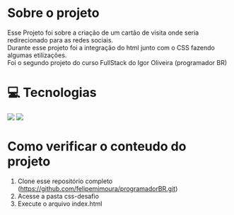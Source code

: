 # Sobre o projeto
Esse Projeto foi sobre a criação de um cartão de visita onde seria redirecionado para as redes sociais. <br>
Durante esse projeto foi a integração do html junto com o CSS fazendo algumas etilizações. <br>
Foi o segundo projeto do curso FullStack do Igor Oliveira (programador BR)

# :computer: Tecnologias
 <img src="https://img.icons8.com/color/48/000000/html-5.png"/> <img src="https://img.icons8.com/color/48/000000/css3.png"/>


 # Como verificar o conteudo do projeto
 1. Clone esse repositório completo (https://github.com/felipemimoura/programadorBR.git)
 2. Acesse a pasta css-desafio
 3. Execute o arquivo index.html

